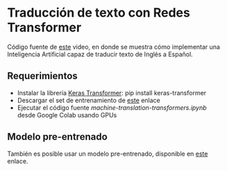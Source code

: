 # Traducción de texto con Redes Transformer

Código fuente de [este](https://youtu.be/p2sTJYoIwj0) video, en donde se muestra cómo implementar una Inteligencia Artificial capaz de traducir texto de Inglés a Español.

## Requerimientos

- Instalar la librería [Keras Transformer](https://github.com/CyberZHG/keras-transformer): 
    pip install keras-transformer
- Descargar el set de entrenamiento de [este](https://mega.nz/file/3hphFSaI#H8Y_3pa5g8k8C34-Z00U1Inb6TTkuJ73ZpjtIW2VoAs) enlace
- Ejecutar el código fuente *machine-translation-transformers.ipynb* desde Google Colab usando GPUs

## Modelo pre-entrenado

También es posible usar un modelo pre-entrenado, disponible en [este](https://mega.nz/file/v4wSjIwb#-zjb02yHPFVQWP406JqOMJ7NwOISkE8DVEZ_r_rLFjg) enlace.
